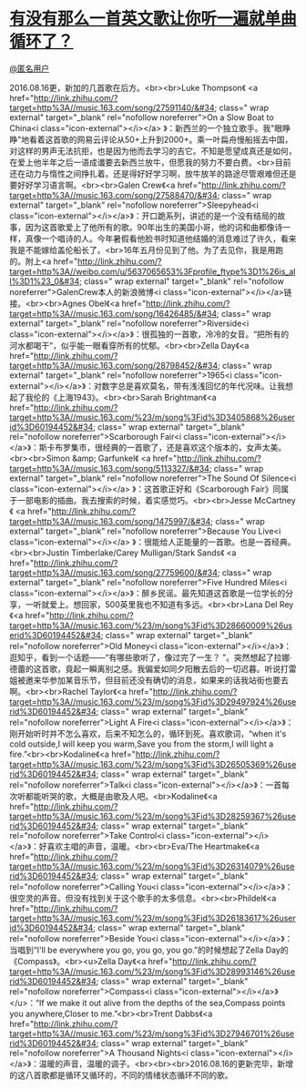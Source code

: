 
#  [有没有那么一首英文歌让你听一遍就单曲循环了？](https://zhihu.com/questions/36872610)



[@匿名用户]()

2016.08.16更，新加的几首歌在后方。&lt;br&gt;&lt;br&gt;Luke Thompson《 &lt;a href=&#34;http://link.zhihu.com/?target=http%3A//music.163.com/song/27591140/&#34; class=&#34; wrap external&#34; target=&#34;_blank&#34; rel=&#34;nofollow noreferrer&#34;&gt;On a Slow Boat to China&lt;i class=&#34;icon-external&#34;&gt;&lt;/i&gt;&lt;/a&gt; 》：新西兰的一个独立歌手。我&#34;眼睁睁&#34;地看着这首歌的网易云评论从50+上升到2000+。乘一叶扁舟慢船摇去中国，对这样的男声无法抗拒，也是因为他而去学习的吉它。不知是愿望成真还是如何，在爱上他半年之后一语成谶要去新西兰放牛，但愿我的努力不要白费。&lt;br&gt;目前还在动力与惰性之间挣扎着。还是得好好学习啊，放牛放羊的路途尽管艰难但还是要好好学习语言啊。&lt;br&gt;&lt;br&gt;Galen Crew《&lt;a href=&#34;http://link.zhihu.com/?target=http%3A//music.163.com/song/27588470/&#34; class=&#34; wrap external&#34; target=&#34;_blank&#34; rel=&#34;nofollow noreferrer&#34;&gt;Sleepyhead&lt;i class=&#34;icon-external&#34;&gt;&lt;/i&gt;&lt;/a&gt;》：开口跪系列，讲述的是一个没有结局的故事，因为这首歌爱上了他所有的歌。90年出生的美国小哥，他的词和曲都像诗一样，真像一个唱诗的人。今年暑假看他脸书时知道他结婚的消息难过了许久，看来我是不能嫁给盖伦船长了。&lt;br&gt;16年五月份见到了他。为了去见你，我是用跑的。附上&lt;a href=&#34;http://link.zhihu.com/?target=http%3A//weibo.com/u/5637065653%3Fprofile_ftype%3D1%26is_all%3D1%23_0&#34; class=&#34; wrap external&#34; target=&#34;_blank&#34; rel=&#34;nofollow noreferrer&#34;&gt;GalenCrew本人的新浪微博&lt;i class=&#34;icon-external&#34;&gt;&lt;/i&gt;&lt;/a&gt;链接。&lt;br&gt;&lt;br&gt;Agnes Obel《&lt;a href=&#34;http://link.zhihu.com/?target=http%3A//music.163.com/song/16426485/&#34; class=&#34; wrap external&#34; target=&#34;_blank&#34; rel=&#34;nofollow noreferrer&#34;&gt;Riverside&lt;i class=&#34;icon-external&#34;&gt;&lt;/i&gt;&lt;/a&gt;》：很孤独的一首歌，冷冷的女音。“把所有的河水都喝干”，似乎能一眼看穿所有的忧郁。&lt;br&gt;&lt;br&gt;Zella Day《&lt;a href=&#34;http://link.zhihu.com/?target=http%3A//music.163.com/song/28798452/&#34; class=&#34; wrap external&#34; target=&#34;_blank&#34; rel=&#34;nofollow noreferrer&#34;&gt;1965&lt;i class=&#34;icon-external&#34;&gt;&lt;/i&gt;&lt;/a&gt;》：对数字总是喜欢莫名，带有浅浅回忆的年代况味。让我想起了我伦的《上海1943》。&lt;br&gt;&lt;br&gt;Sarah Brightman《&lt;a href=&#34;http://link.zhihu.com/?target=http%3A//music.163.com/%23/m/song%3Fid%3D3405868%26userid%3D60194452&#34; class=&#34; wrap external&#34; target=&#34;_blank&#34; rel=&#34;nofollow noreferrer&#34;&gt;Scarborough Fair&lt;i class=&#34;icon-external&#34;&gt;&lt;/i&gt;&lt;/a&gt;》：斯卡布罗集市，很经典的一首歌了，还是喜欢这个版本的，女声太美。&lt;br&gt;&lt;br&gt;Simon &amp;amp; Garfunkel《 &lt;a href=&#34;http://link.zhihu.com/?target=http%3A//music.163.com/song/5113327/&#34; class=&#34; wrap external&#34; target=&#34;_blank&#34; rel=&#34;nofollow noreferrer&#34;&gt;The Sound Of Silence&lt;i class=&#34;icon-external&#34;&gt;&lt;/i&gt;&lt;/a&gt; 》：这首歌正好和《Scarborough Fair》同属于一部电影的插曲。我去搜索的时候，着实感觉巧。&lt;br&gt;&lt;br&gt;Jesse McCartney《 &lt;a href=&#34;http://link.zhihu.com/?target=http%3A//music.163.com/song/1475997/&#34; class=&#34; wrap external&#34; target=&#34;_blank&#34; rel=&#34;nofollow noreferrer&#34;&gt;Because You Live&lt;i class=&#34;icon-external&#34;&gt;&lt;/i&gt;&lt;/a&gt; 》：很能给人正能量的一首歌。也是一首经典。&lt;br&gt;&lt;br&gt;Justin Timberlake/Carey Mulligan/Stark Sands《 &lt;a href=&#34;http://link.zhihu.com/?target=http%3A//music.163.com/song/27759600/&#34; class=&#34; wrap external&#34; target=&#34;_blank&#34; rel=&#34;nofollow noreferrer&#34;&gt;Five Hundred Miles&lt;i class=&#34;icon-external&#34;&gt;&lt;/i&gt;&lt;/a&gt;》：醉乡民谣。最先知道这首歌是一位学长的分享，一听就爱上。想回家，500英里我也不知道有多远。&lt;br&gt;&lt;br&gt;Lana Del Rey《&lt;a href=&#34;http://link.zhihu.com/?target=http%3A//music.163.com/%23/m/song%3Fid%3D28660009%26userid%3D60194452&#34; class=&#34; wrap external&#34; target=&#34;_blank&#34; rel=&#34;nofollow noreferrer&#34;&gt;Old Money&lt;i class=&#34;icon-external&#34;&gt;&lt;/i&gt;&lt;/a&gt;》：逛知乎，看到一个话题——“有哪些歌听了，像过完了一生？ ”。突然想起了拉娜·德蕾的这首歌，竟起一瞬离别之感。我偏爱如同夕阳散去后的一切迟暮。听说打雷姐被邀来华参加某音乐节，但目前还没有确切的消息，如果来的话我站街也要去啊。&lt;br&gt;&lt;br&gt;Rachel Taylor《&lt;a href=&#34;http://link.zhihu.com/?target=http%3A//music.163.com/%23/m/song%3Fid%3D29497924%26userid%3D60194452&#34; class=&#34; wrap external&#34; target=&#34;_blank&#34; rel=&#34;nofollow noreferrer&#34;&gt;Light A Fire&lt;i class=&#34;icon-external&#34;&gt;&lt;/i&gt;&lt;/a&gt;》：刚开始听时并不怎么喜欢，后来不知怎么的，循环到死。喜欢歌词，“when it&#39;s cold outside,I will keep you warm,Save you from the storm,I will light a fire.”&lt;br&gt;&lt;br&gt;Kodaline《&lt;a href=&#34;http://link.zhihu.com/?target=http%3A//music.163.com/%23/m/song%3Fid%3D26505369%26userid%3D60194452&#34; class=&#34; wrap external&#34; target=&#34;_blank&#34; rel=&#34;nofollow noreferrer&#34;&gt;Talk&lt;i class=&#34;icon-external&#34;&gt;&lt;/i&gt;&lt;/a&gt;》：一首每次听都能听哭的歌，大概是由歌及人吧。&lt;br&gt;Kodaline《&lt;a href=&#34;http://link.zhihu.com/?target=http%3A//music.163.com/%23/m/song%3Fid%3D28259367%26userid%3D60194452&#34; class=&#34; wrap external&#34; target=&#34;_blank&#34; rel=&#34;nofollow noreferrer&#34;&gt;Take Control&lt;i class=&#34;icon-external&#34;&gt;&lt;/i&gt;&lt;/a&gt;》：好喜欢主唱的声音，温暖。&lt;br&gt;&lt;br&gt;Eva/The Heartmake《&lt;a href=&#34;http://link.zhihu.com/?target=http%3A//music.163.com/%23/m/song%3Fid%3D26314079%26userid%3D60194452&#34; class=&#34; wrap external&#34; target=&#34;_blank&#34; rel=&#34;nofollow noreferrer&#34;&gt;Calling You&lt;i class=&#34;icon-external&#34;&gt;&lt;/i&gt;&lt;/a&gt;》：很空灵的声音。但没有找到关于这个歌手的太多信息。&lt;br&gt;&lt;br&gt;Phildel《&lt;a href=&#34;http://link.zhihu.com/?target=http%3A//music.163.com/%23/m/song%3Fid%3D26183617%26userid%3D60194452&#34; class=&#34; wrap external&#34; target=&#34;_blank&#34; rel=&#34;nofollow noreferrer&#34;&gt;Beside You&lt;i class=&#34;icon-external&#34;&gt;&lt;/i&gt;&lt;/a&gt;》：当唱到“I&#39;ll be everywhere you go, you go, you go.”的时候想起了Zella Day的《Compass》。&lt;br&gt;&lt;u&gt;Zella Day《&lt;a href=&#34;http://link.zhihu.com/?target=http%3A//music.163.com/%23/m/song%3Fid%3D28993146%26userid%3D60194452&#34; class=&#34; wrap external&#34; target=&#34;_blank&#34; rel=&#34;nofollow noreferrer&#34;&gt;Compass&lt;i class=&#34;icon-external&#34;&gt;&lt;/i&gt;&lt;/a&gt;》&lt;/u&gt;：“If we make it out alive from the depths of the sea,Compass points you anywhere,Closer to me.”&lt;br&gt;&lt;br&gt;Trent Dabbs《&lt;a href=&#34;http://link.zhihu.com/?target=http%3A//music.163.com/%23/m/song%3Fid%3D27946701%26userid%3D60194452&#34; class=&#34; wrap external&#34; target=&#34;_blank&#34; rel=&#34;nofollow noreferrer&#34;&gt;A Thousand Nights&lt;i class=&#34;icon-external&#34;&gt;&lt;/i&gt;&lt;/a&gt;》：温暖的声音，温暖的调子。&lt;br&gt;&lt;br&gt;&lt;br&gt;2016.08.16的更新完毕，新增的这八首歌都是循环又循环的，不同的情绪状态循环不同的歌。